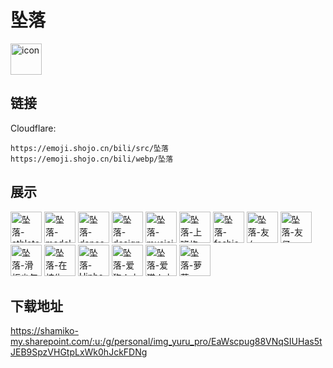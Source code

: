 # 坠落
<img src="https://emoji.shojo.cn/bili/src/坠落/icon.png" width="50" height="50" alt="icon">

## 链接
Cloudflare:
```
https://emoji.shojo.cn/bili/src/坠落
https://emoji.shojo.cn/bili/webp/坠落
```
## 展示
<img src="https://emoji.shojo.cn/bili/src/坠落/坠落-athlete.png" width="50" height="50" alt="坠落-athlete">
<img src="https://emoji.shojo.cn/bili/src/坠落/坠落-model.png" width="50" height="50" alt="坠落-model">
<img src="https://emoji.shojo.cn/bili/src/坠落/坠落-dancer.png" width="50" height="50" alt="坠落-dancer">
<img src="https://emoji.shojo.cn/bili/src/坠落/坠落-designer.png" width="50" height="50" alt="坠落-designer">
<img src="https://emoji.shojo.cn/bili/src/坠落/坠落-musician.png" width="50" height="50" alt="坠落-musician">
<img src="https://emoji.shojo.cn/bili/src/坠落/坠落-上班族.png" width="50" height="50" alt="坠落-上班族">
<img src="https://emoji.shojo.cn/bili/src/坠落/坠落-fashion.png" width="50" height="50" alt="坠落-fashion">
<img src="https://emoji.shojo.cn/bili/src/坠落/坠落-友女.png" width="50" height="50" alt="坠落-友女">
<img src="https://emoji.shojo.cn/bili/src/坠落/坠落-友仔.png" width="50" height="50" alt="坠落-友仔">
<img src="https://emoji.shojo.cn/bili/src/坠落/坠落-滑板少年.png" width="50" height="50" alt="坠落-滑板少年">
<img src="https://emoji.shojo.cn/bili/src/坠落/坠落-在校生.png" width="50" height="50" alt="坠落-在校生">
<img src="https://emoji.shojo.cn/bili/src/坠落/坠落-Hiphop.png" width="50" height="50" alt="坠落-Hiphop">
<img src="https://emoji.shojo.cn/bili/src/坠落/坠落-爱狗人士.png" width="50" height="50" alt="坠落-爱狗人士">
<img src="https://emoji.shojo.cn/bili/src/坠落/坠落-爱猫人士.png" width="50" height="50" alt="坠落-爱猫人士">
<img src="https://emoji.shojo.cn/bili/src/坠落/坠落-萝莉.png" width="50" height="50" alt="坠落-萝莉">

## 下载地址

https://shamiko-my.sharepoint.com/:u:/g/personal/img_yuru_pro/EaWscpug88VNqSIUHas5tJEB9SpzVHGtpLxWk0hJckFDNg